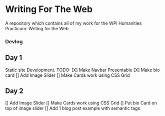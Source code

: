 # Writing For The Web
 
A repository which contains all of my work for the WPI Humanities Practicum: Writing for the Web

### Devlog

## Day 1
Static site Development. 
TODO:
[X] Make Navbar Presentable
[X] Make bio card
[] Add Image Slider
[] Make Cards work using CSS Grid

## Day 2

[] Add Image Slider
[] Make Cards work using CSS Grid
[] Put bio Card on top of image slider
[] Add 1 blog post example with semantic tags